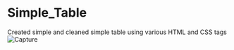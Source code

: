 # Simple_Table
Created simple and cleaned simple table using various HTML and CSS tags
![Capture](https://user-images.githubusercontent.com/91747307/152397261-4d5468fa-3c33-4188-9cf8-ac9c1c9fca4d.JPG)
